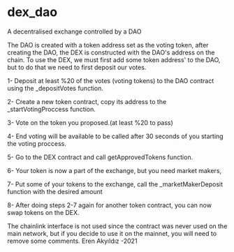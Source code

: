 # dex_dao
A decentralised exchange controlled by a DAO

The DAO is created with a token address set as the voting token, after creating the DAO, the DEX is constructed with the DAO's address on the chain.
To use the DEX, we must first add some token address' to the DAO, but to do that we need to first deposit our votes.

1- Deposit at least %20 of the votes (voting tokens) to the DAO contract using the _depositVotes function.

2- Create a new token contract, copy its address to the _startVotingProccess function.

3- Vote on the token you proposed.(at least %20 to pass)

4- End voting will be available to be called after 30 seconds of you starting the voting proccess.

5- Go to the DEX contract and call getApprovedTokens function.

6- Your token is now a part of the exchange, but you need market makers,

7- Put some of your tokens to the exchange, call the _marketMakerDeposit function with the desired amount

8- After doing steps 2-7 again for another token contract, you can now swap tokens on the DEX.




The chainlink interface is not used since the contract was never used on the main network, but if you decide to use it on the mainnet, you will need to remove some comments.
Eren Akyıldız -2021
